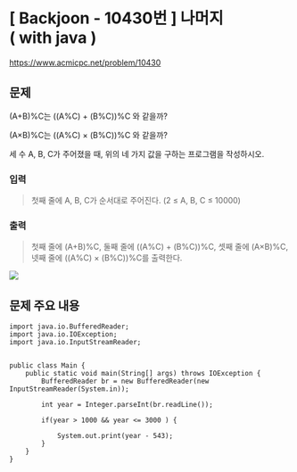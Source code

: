 # \[ Backjoon - 10430번 \] 나머지 ( with java )
https://www.acmicpc.net/problem/10430
## 문제
(A+B)%C는 ((A%C) + (B%C))%C 와 같을까?

(A×B)%C는 ((A%C) × (B%C))%C 와 같을까?

세 수 A, B, C가 주어졌을 때, 위의 네 가지 값을 구하는 프로그램을 작성하시오.

### 입력 
>
>첫째 줄에 A, B, C가 순서대로 주어진다. (2 ≤ A, B, C ≤ 10000)
>
### 출력 
> 
> 첫째 줄에 (A+B)%C, 둘째 줄에 ((A%C) + (B%C))%C, 셋째 줄에 (A×B)%C, 넷째 줄에 ((A%C) × (B%C))%C를 출력한다.
> 


![](https://i.imgur.com/cm72mmt.png)


## 문제 주요 내용


```
import java.io.BufferedReader;  
import java.io.IOException;  
import java.io.InputStreamReader;  
  
  
public class Main {  
    public static void main(String[] args) throws IOException {  
        BufferedReader br = new BufferedReader(new InputStreamReader(System.in));  
  
        int year = Integer.parseInt(br.readLine());  
  
        if(year > 1000 && year <= 3000 ) {  
  
            System.out.print(year - 543);  
        }  
    }  
}
```
